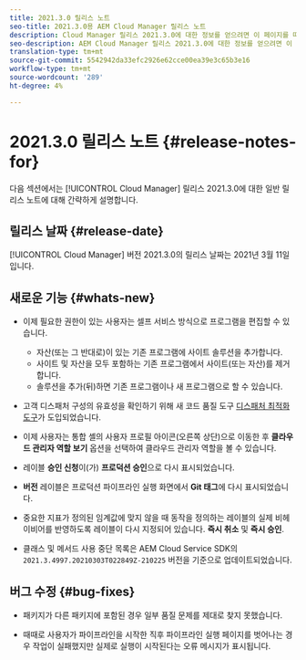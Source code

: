 ```yaml
---
title: 2021.3.0 릴리스 노트
seo-title: 2021.3.0용 AEM Cloud Manager 릴리스 노트
description: Cloud Manager 릴리스 2021.3.0에 대한 정보를 얻으려면 이 페이지를 따르십시오.
seo-description: AEM Cloud Manager 릴리스 2021.3.0에 대한 정보를 얻으려면 이 페이지를 따르십시오.
translation-type: tm+mt
source-git-commit: 5542942da33efc2926e62cce00ea39e3c65b3e16
workflow-type: tm+mt
source-wordcount: '289'
ht-degree: 4%

---
```


# 2021.3.0 릴리스 노트 {#release-notes-for}

다음 섹션에서는 [!UICONTROL Cloud Manager] 릴리스 2021.3.0에 대한 일반 릴리스 노트에 대해 간략하게 설명합니다.

## 릴리스 날짜 {#release-date}

[!UICONTROL Cloud Manager] 버전 2021.3.0의 릴리스 날짜는 2021년 3월 11일입니다.

## 새로운 기능 {#whats-new}

* 이제 필요한 권한이 있는 사용자는 셀프 서비스 방식으로 프로그램을 편집할 수 있습니다.

   * 자산(또는 그 반대로)이 있는 기존 프로그램에 사이트 솔루션을 추가합니다.
   * 사이트 및 자산을 모두 포함하는 기존 프로그램에서 사이트(또는 자산)를 제거합니다.
   * 솔루션을 추가(뒤)하면 기존 프로그램이나 새 프로그램으로 할 수 있습니다.

* 고객 디스패처 구성의 유효성을 확인하기 위해 새 코드 품질 도구 [디스패처 최적화 도구](https://experienceleague.adobe.com/docs/experience-manager-cloud-manager/using/how-to-use/custom-code-quality-rules.html?lang=en#dispatcher-optimization-tool-rules)가 도입되었습니다.

* 이제 사용자는 통합 셸의 사용자 프로필 아이콘(오른쪽 상단)으로 이동한 후 **클라우드 관리자 역할 보기** 옵션을 선택하여 클라우드 관리자 역할을 볼 수 있습니다.

* 레이블 **승인 신청**&#x200B;이(가) **프로덕션 승인**&#x200B;으로 다시 표시되었습니다.

* **버전** 레이블은 프로덕션 파이프라인 실행 화면에서 **Git 태그**&#x200B;에 다시 표시되었습니다.

* 중요한 지표가 정의된 임계값에 맞지 않을 때 동작을 정의하는 레이블의 실제 비헤이비어를 반영하도록 레이블이 다시 지정되어 있습니다. **즉시 취소** 및 **즉시 승인**.

* 클래스 및 메서드 사용 중단 목록은 AEM Cloud Service SDK의 `2021.3.4997.20210303T022849Z-210225` 버전을 기준으로 업데이트되었습니다.

## 버그 수정 {#bug-fixes}

* 패키지가 다른 패키지에 포함된 경우 일부 품질 문제를 제대로 찾지 못했습니다.

* 때때로 사용자가 파이프라인을 시작한 직후 파이프라인 실행 페이지를 벗어나는 경우 작업이 실패했지만 실제로 실행이 시작된다는 오류 메시지가 표시됩니다.